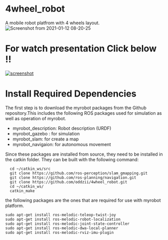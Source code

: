 # 4wheel_robot

A mobile robot platfrom with 4 wheels layout.
![Screenshot from 2021-01-12 08-20-25](https://user-images.githubusercontent.com/68624655/107174453-da4bae00-69fc-11eb-93ca-6029ceffd057.png)

# For watch presentation Click below !!
<p>
   <a target="_blank" rel="noopener" href="https://www.canva.com/design/DAES-s6edVg/wbL7giU7Nh73_EDcSIsxaQ/view"><img src="https://user-images.githubusercontent.com/68624655/107232258-cb441a80-6a53-11eb-9397-5b1126d1c503.png" alt="screenshot" style="max-width:100%;">
   </a>
</p>


# Install Required Dependencies

The first step is to download the myrobot packages from the Github repository.This includes the following ROS packages used for simulation as well as operation of myrobot.

   - myrobot_description: Robot description (URDF)
   - myrobot_gazebo : for simulation
   - myrobot_slam: for create a map
   - myrobot_navigaion: for autonomous movement

Since these packages are installed from source, they need to be installed in the catkin folder. They can be built with the following command:

```
  cd ~/catkin_ws/src
  git clone https://github.com/ros-perception/slam_gmapping.git
  git clone https://github.com/ros-planning/navigation.git
  git clone https://github.com/oddzii/4wheel_robot.git
  cd ~/catkin_ws/
  catkin_make
```
the following packages are the ones that are required for use with myrobot platform.
```
sudo apt-get install ros-melodic-teleop-twist-joy 
sudo apt-get install ros-melodic-robot-localization
sudo apt-get install ros-melodic-joint-state-controller
sudo apt-get install ros-melodic-dwa-local-planner
sudo apt-get install ros-melodic-rviz-imu-plugin
```
